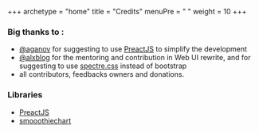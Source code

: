 +++
archetype = "home"
title = "Credits"
menuPre = "<i class='fas fa-bullhorn'></i> "
weight = 10
+++
### Big thanks to :
*  [@aganov](https://github.com/aganov) for suggesting to use [PreactJS](https://preactjs.com/) to simplify the development
*  [@alxblog](https://github.com/alxblog) for the mentoring and contribution in Web UI rewrite,  and for suggesting to use [spectre.css](https://github.com/picturepan2/spectre) instead of bootstrap
*  all contributors, feedbacks owners and donations.

### Libraries
 * [PreactJS](https://preactjs.com/)
 * [smooothiechart](http://smoothiecharts.org/) 
